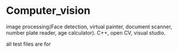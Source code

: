 # Computer_vision

image processing(Face detection, virtual painter, document scanner, number plate reader, age calculator).
C++, open CV, visual studio.

all test files are for 
